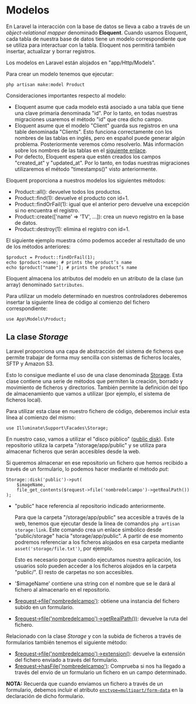 # Modelos

En Laravel la interacción con la base de datos se lleva a cabo a través de un _object-relational mapper_ denominado **Eloquent**. Cuando usamos Eloquent, cada tabla de nuestra base de datos tiene un modelo correspondiente que se utiliza para interactuar con la tabla. Eloquent nos permitirá también insertar, actualizar y borrar registros.

Los modelos en Laravel están alojados en "app/Http/Models".

Para crear un modelo tenemos que ejecutar:

```
php artisan make:model Product
```

Consideraciones importantes respecto al modelo:

* Eloquent asume que cada modelo está asociado a una tabla que tiene una clave primaria denominada "id". Por lo tanto, en todas nuestras migraciones usaremos el método "id" que crea dicho campo.
* Eloquent asume que el modelo "Client" guarda sus registros en una table denominada "Clients". Esto funciona correctamente con los nombres de las tablas en inglés, pero en español puede generar algún problema. Posteriormente veremos cómo resolverlo. Más información sobre los nombres de las tablas en el [siguiente enlace](https://laravel.com/docs/10.x/eloquent#table-names).
* Por defecto, Eloquent espera que estén creados los campos "created\_at" y "updated\_at". Por lo tanto, en todas nuestras migraciones utilizaremos el método "timestamps()" visto anteriormente.

Eloquent proporciona a nuestros modelos los siguientes métodos:

* Product::all(): devuelve todos los productos.
* Product::find(1): devuelve el producto con id=1.
* Product::findOrFail(1): igual que el anterior pero devuelve una excepción si no encuentra el registro.
* Product::create(\['name' => 'TV', ...]): crea un nuevo registro en la base de datos.
* Product::destroy(1): elimina el registro con id=1.

El siguiente ejemplo muestra cómo podemos acceder al restultado de uno de los métodos anteriores:

```
$product = Product::findOrFail(1);  
echo $product->name; # prints the product’s name  
echo $product["name"]; # prints the product’s name
```

Eloquent almacena los atributos del modelo en un atributo de la clase (un array) denominado `$attributes`.

Para utilizar un modelo determinado en nuestros controladores deberemos insertar la siguiente línea de código al comienzo del fichero correspondiente:

```
use App\Models\Product;
```

## La clase _Storage_

Laravel proporciona una capa de abstracción del sistema de ficheros que permite trabajar de forma muy sencilla con sistemas de ficheros locales, SFTP y Amazon S3.

Esto lo consigue mediante el uso de una clase denominada [Storage](https://laravel.com/api/9.x/Illuminate/Support/Facades/Storage.html). Esta clase contiene una serie de métodos que permiten la creación, borrado y movimiento de ficheros y directorios. También permite la definición del tipo de almacenamiento que vamos a utilizar (por ejemplo, el sistema de ficheros local).

Para utilizar esta clase en nuestro fichero de código, deberemos incluir esta línea al comienzo del mismo:

```
use Illuminate\Support\Facades\Storage;
```

En nuestro caso, vamos a utilizar el "disco público" ([public disk](https://laravel.com/docs/9.x/filesystem#the-public-disk)). Este repositorio utiliza la carpeta "/storage/app/public" y se utiliza para almacenar ficheros que serán accesibles desde la web.

Si queremos almacenar en ese repositorio un fichero que hemos recibido a través de un formulario, lo podemos hacer mediante el método _put_:

```
Storage::disk('public')->put(  
    $imageName,  
    file_get_contents($request->file('nombredelcampo')->getRealPath())  
);
```

*   "public" hace referencia al repositorio indicado anteriormente.

    Para que la carpeta "/storage/app/public" sea accesible a través de la web, tenemos que ejecutar desde la línea de comandos `php artisan storage:link`. Este comando crea un enlace simbólico desde "public/storage" hacia "storage/app/public". A partir de ese momento podremos referenciar a los ficheros alojados en esa carpeta mediante `asset('storage/file.txt')`, por ejemplo.

    Esto es necesario porque cuando ejecutamos nuestra aplicación, los usuarios solo pueden acceder a los ficheros alojados en la carpeta "public/". El resto de carpetas no son accesibles.
* '$imageName' contiene una string con el nombre que se le dará al fichero al almacenarlo en el repositorio.
* [$request->file('nombredelcampo')](https://laravel.com/docs/9.x/requests#files): obtiene una instancia del fichero subido en un formulario.
* [$request->file('nombredelcampo')->getRealPath())](https://www.php.net/manual/en/splfileinfo.getrealpath.php): devuelve la ruta del fichero.

Relacionado con la clase _Storage_ y con la subida de ficheros a través de formularios también tenemos el siguiente método:

* [$request->file('nombredelcampo')->extension()](https://laravel.com/docs/9.x/requests#file-paths-extensions): devuelve la extensión del fichero enviado a través del formulario.
* [$request->hasFile('nombredelcampo')](https://laravel.com/docs/9.x/requests#retrieving-uploaded-files): Comprueba si nos ha llegado a través del envío de un formulario un fichero en un campo determinado.

**NOTA:** Recuerda que cuando enviamos un fichero a través de un formulario, debemos incluir el atributo [`enctype=multipart/form-data`](https://www.php.net/manual/es/features.file-upload.post-method.php) en la declaración de dicho formulario.
